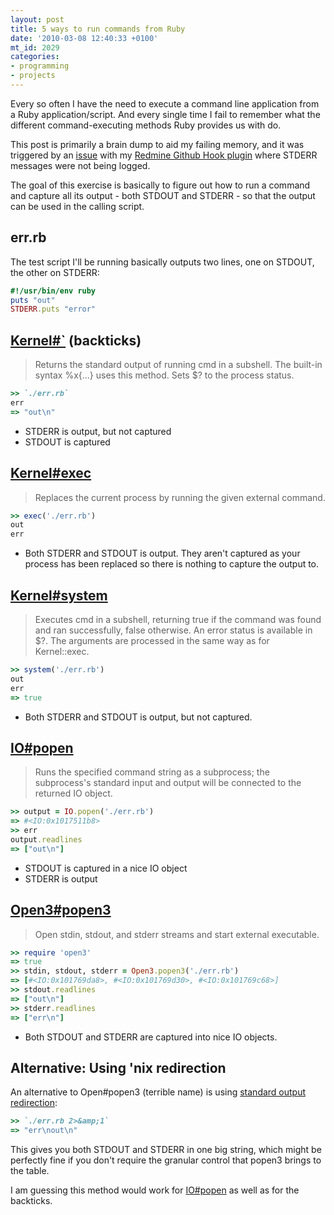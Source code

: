 ```yaml
---
layout: post
title: 5 ways to run commands from Ruby
date: '2010-03-08 12:40:33 +0100'
mt_id: 2029
categories:
- programming
- projects
---
```

Every so often I have the need to execute a command line application from a Ruby application/script. And every single time I fail to remember what the different command-executing methods Ruby provides us with do.

This post is primarily a brain dump to aid my failing memory, and it was triggered by an [issue](http://github.com/koppen/redmine_github_hook/issues/issue/2) with my [Redmine Github Hook plugin](http://github.com/koppen/redmine_github_hook) where STDERR messages were not being logged.

The goal of this exercise is basically to figure out how to run a command and capture all its output - both STDOUT and STDERR - so that the output can be used in the calling script.

<!--more-->

## err.rb

The test script I'll be running basically outputs two lines, one on STDOUT, the other on STDERR:

``` ruby
#!/usr/bin/env ruby
puts "out"
STDERR.puts "error"
```


## <a href="http://ruby-doc.org/core/classes/Kernel.html#M005960">Kernel#`</a> (backticks)

> Returns the standard output of running cmd in a subshell. The built-in syntax %x{...} uses this method. Sets $? to the process status.

``` ruby
>> `./err.rb`
err
=> "out\n"
```

* STDERR is output, but not captured
* STDOUT is captured


## <a href="http://ruby-doc.org/core/classes/Kernel.html#M005968">Kernel#exec</a>

> Replaces the current process by running the given external command.

``` ruby
>> exec('./err.rb')
out
err
```

* Both STDERR and STDOUT is output. They aren't captured as your process has been replaced so there is nothing to capture the output to.


## <a href="http://ruby-doc.org/core/classes/Kernel.html#M005971">Kernel#system</a>

> Executes cmd in a subshell, returning true if the command was found and ran successfully, false otherwise. An error status is available in $?. The arguments are processed in the same way as for Kernel::exec.

``` ruby
>> system('./err.rb')
out
err
=> true
```

* Both STDERR and STDOUT is output, but not captured.


## <a href="http://ruby-doc.org/core/classes/IO.html#M002242">IO#popen</a>

> Runs the specified command string as a subprocess; the subprocess's standard input and output will be connected to the returned IO object.

``` ruby
>> output = IO.popen('./err.rb')
=> #<IO:0x1017511b8>
>> err
output.readlines
=> ["out\n"]
```

* STDOUT is captured in a nice IO object
* STDERR is output


## <a href="http://ruby-doc.org/core/classes/Open3.html">Open3#popen3</a>

> Open stdin, stdout, and stderr streams and start external executable.

``` ruby
>> require 'open3'
=> true
>> stdin, stdout, stderr = Open3.popen3('./err.rb')
=> [#<IO:0x101769da8>, #<IO:0x101769d30>, #<IO:0x101769c68>]
>> stdout.readlines
=> ["out\n"]
>> stderr.readlines
=> ["err\n"]
```

* Both STDOUT and STDERR are captured into nice IO objects.


## Alternative: Using 'nix redirection

An alternative to Open#popen3 (terrible name) is using <a href="http://tldp.org/HOWTO/Bash-Prog-Intro-HOWTO-3.html">standard output redirection</a>:

``` ruby
>> `./err.rb 2>&amp;1`
=> "err\nout\n"
```

This gives you both STDOUT and STDERR in one big string, which might be perfectly fine if you don't require the granular control that popen3 brings to the table. 

I am guessing this method would work for <a href="http://ruby-doc.org/core/classes/IO.html#M002242">IO#popen</a> as well as for the backticks.
